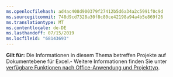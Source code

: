```yaml
---
ms.openlocfilehash: ad4ac408d900379f27412b5d6a34a2c5991f0c9d
ms.sourcegitcommit: 748d9cd7328a30f8c80ce42198a94a4b5e869f26
ms.translationtype: MT
ms.contentlocale: de-DE
ms.lasthandoff: 07/15/2019
ms.locfileid: "68143693"
---
```

  **Gilt für:** Die Informationen in diesem Thema betreffen Projekte auf Dokumentebene für Excel.\- Weitere Informationen finden Sie unter [verfügbare Funktionen nach Office-Anwendung und Projekttyp](../../vsto/features-available-by-office-application-and-project-type.md).
